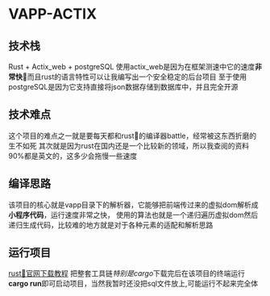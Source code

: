 # VAPP-ACTIX

## 技术栈
Rust + Actix_web + postgreSQL
使用actix_web是因为在框架测速中它的速度**非常快**🚀而且rust的语言特性可以让我编写出一个安全稳定的后台项目
至于使用postgreSQL是因为它支持直接将json数据存储到数据库中，并且完全开源

## 技术难点
这个项目的难点之一就是要每天都和rust🦀的编译器battle，经常被这东西折磨的生不如死
其次就是因为rust在国内还是一个比较新的领域，所以我查阅的资料90%都是英文的，这多少会拖慢一些速度

## 编译思路
该项目的核心就是vapp目录下的解析器，它能够把前端传过来的虚拟dom解析成**小程序代码**，运行速度非常之快，
使用的算法也就是一个递归遍历虚拟dom然后递归生成代码，比较难的地方就是对于各种元素的适配和解析思路

## 运行项目
[rust🦀官网下载教程](https://www.rust-lang.org/zh-CN/tools/install)
把整套工具链*特别是cargo*下载完后在该项目的终端运行**cargo run**即可启动项目，当然我暂时还没把sql文件放上,可能运行不起来完全体